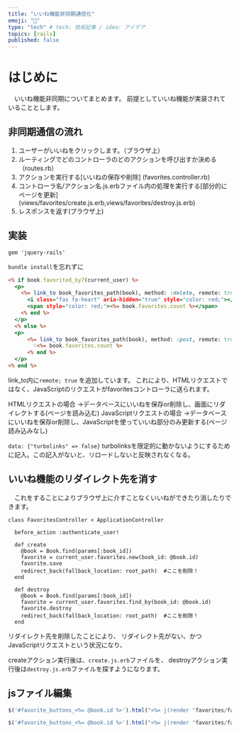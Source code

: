 ```yaml
---
title: "いいね機能非同期通信化"
emoji: "📑"
type: "tech" # tech: 技術記事 / idea: アイデア
topics: [rails]
published: false
---
```


# はじめに
　いいね機能非同期についてまとめます。
前提としていいね機能が実装されていることとします。
　
## 非同期通信の流れ
1. ユーザーがいいねをクリックします。（ブラウザ上）
2. ルーティングでどのコントローラのどのアクションを呼び出すか決める（routes.rb）
3. アクションを実行する[いいねの保存や削除] (favorites.controller.rb)
4. コントローラ名/アクション名.js.erbファイル内の処理を実行する[部分的にページを更新]
   (views/favorites/create.js.erb,views/favorites/destroy.js.erb)
5. レスポンスを返す(ブラウザ上)

## 実装
```:Gemfile
gem 'jquery-rails'
```

`bundle install`を忘れずに

```html:_btn.html.erb
<% if book.favorited_by?(current_user) %>
  <p>
    <%= link_to book_favorites_path(book), method: :delete, remote: true, data: {"turbolinks" => false} do %>
      <i class="fas fa-heart" aria-hidden="true" style="color: red;"></i>
      <span style="color: red;"><%= book.favorites.count %></span>
    <% end %>
  </p>
  <% else %>
  <p>
      <%= link_to book_favorites_path(book), method: :post, remote: true, data: {"turbolinks" => false} do %>
        ♡<%= book.favorites.count %>
      <% end %>
  </p>
<% end %>
```

link_to内に`remote; true` を追加しています。
これにより、HTMLリクエストではなく、JavaScriptのリクエストがfavoritesコントローラに送られます。

HTMLリクエストの場合
→データベースにいいねを保存or削除し、画面にリダイレクトする(ページを読み込む)
JavaScriptリクエストの場合
→データベースにいいねを保存or削除し、JavaScriptを使っていいね部分のみ更新する(ページ読み込みなし)

`data: {"turbolinks" => false}`
turbolinksを限定的に動かないようにするために記入。この記入がないと、リロードしないと反映されなくなる。

## いいね機能のリダイレクト先を消す
　これをすることによりブラウザ上に介すことなくいいねができたり消したりできます。
```html:favorites.controller.erb
class FavoritesController < ApplicationController

  before_action :authenticate_user!

  def create
    @book = Book.find(params[:book_id])
    favorite = current_user.favorites.new(book_id: @book.id)
    favorite.save
    redirect_back(fallback_location: root_path)  #ここを削除！
  end

  def destroy
    @book = Book.find(params[:book_id])
    favorite = current_user.favorites.find_by(book_id: @book.id)
    favorite.destroy
    redirect_back(fallback_location: root_path)  #ここを削除！
  end
```

リダイレクト先を削除したことにより、
リダイレクト先がない、かつJavaScriptリクエストという状況になり、

createアクション実行後は、`create.js.erb`ファイルを、
destroyアクション実行後は`destroy.js.erb`ファイルを探すようになります。

## jsファイル編集
```js:create.js
$('#favorite_buttons_<%= @book.id %>').html("<%= j(render "favorites/favorite", book: @book) %>");
```

```js:destroy.js
$('#favorite_buttons_<%= @book.id %>').html("<%= j(render "favorites/favorite", book: @book) %>");
```





